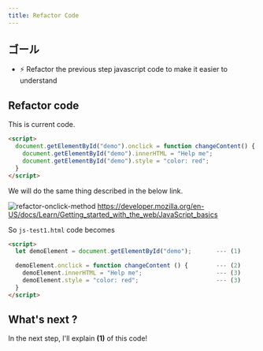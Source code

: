 ```yaml
---
title: Refactor Code
---
```


## ゴール
  - ⚡ Refactor the previous step javascript code to make it easier to understand

## Refactor code
This is current code.

```html
<script>
  document.getElementById("demo").onclick = function changeContent() {
    document.getElementById("demo").innerHTML = "Help me";
    document.getElementById("demo").style = "color: red";
  }
</script>
```

We will do the same thing described in the below link. 


![refactor-onclick-method](https://storage.googleapis.com/coderhackers-assets/docs/img/2020-04-13-16-42-20.png)
https://developer.mozilla.org/en-US/docs/Learn/Getting_started_with_the_web/JavaScript_basics


So `js-test1.html` code becomes
```html title="js-test1.html"
<script>
  let demoElement = document.getElementById("demo");       --- (1)

  demoElement.onclick = function changeContent () {        --- (2)
    demoElement.innerHTML = "Help me";                     --- (3)
    demoElement.style = "color: red";                      --- (3)
  }
</script>
```


## What's next ?
In the next step, I'll explain **(1)** of this code! 
